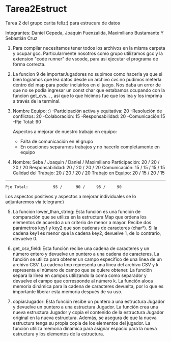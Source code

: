 # Tarea2Estruct
Tarea 2 del grupo carita feliz:) para estrucura de datos 

Integrantes: Daniel Cepeda, Joaquin Fuenzalida, Maximiliano Bustamante Y Sebastián Cruz 


1. Para compilar necesitamos tener todos los archivos en la misma carpeta y ocupar gcc. Particularmente nosotros como grupo utilizamos gcc y la extension "code runner" de vscode, para asi ejecutar el programa de forma correcta.

2. La funcion 9 de importarJugadores no supimos como hacerla ya que si bien logramos que lea datos desde un archivo cvs no pudimos meterla dentro del map para poder incluirlos en el juego. Nos daba un error de que no se podia ingresar un const char que estabamos ocupando con la funcion get_cvs… , asi que lo que hicimos fue que los lea y los imprima a través de la terminal.

3. Nombre Equipo: :)
   -Participación activa y equitativa: 20
   -Resolución de conflictos: 20
   -Colaboración: 15
   -Responsabilidad: 20
   -Comunicación:15
   -Pje Total: 90
   
   Aspectos a mejorar de nuestro trabajo en equipo:
   - Falta de comunicación en el grupo
   - En ocaciones separarnos trabajos y no hacerlo completamente en equipo
  
4.  Nombre:            Seba / Joaquin / Daniel / Maximiliano
    Participación:       20 /      20 /     20 /     20 
    Responsabilidad:     20 /      20 /     20 /     20 
    Comunicación:        15 /      15 /     15 /     15 
    Calidad del Trabajo: 20 /      20 /     20 /     20
    Trabajo en Equipo:   20 /      15 /     20 /     15 
   -------------------------------------------------------------
    Pje Total:           95 /      90 /     95 /     90 
   
   Los aspectos positivos y aspectos a mejorar individuales se lo adjuntaremos via telegram:)

5. La funcion lower_than_string: Esta función es una función de comparación que se utiliza en la estructura Map que ordena los elementos de acuerdo a un criterio de menor a mayor. Recibe dos parámetros key1 y key2 que son cadenas de caracteres (char*). Si la cadena key1 es menor que la cadena key2, devuelve 1, de lo contrario, devuelve 0.

6. get_csv_field: Esta función recibe una cadena de caracteres y un número entero y devuelve un puntero a una cadena de caracteres. La función se utiliza para obtener un campo específico de una línea de un archivo CSV. La cadena tmp representa una línea del archivo CSV y k representa el número de campo que se quiere obtener. La función separa la línea en campos utilizando la coma como separador y devuelve el campo que corresponde al número k. La función aloca memoria dinámica para la cadena de caracteres devuelta, por lo que es importante liberar esta memoria después de su uso.

7. copiarJugador: Esta función recibe un puntero a una estructura Jugador y devuelve un puntero a una estructura Jugador. La función crea una nueva estructura Jugador y copia el contenido de la estructura Jugador original en la nueva estructura. Además, se asegura de que la nueva estructura tenga su propia copia de los elementos del jugador. La función utiliza memoria dinámica para asignar espacio para la nueva estructura y los elementos de la estructura.






